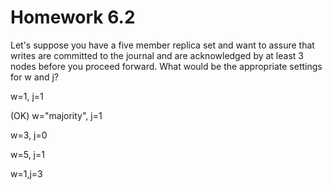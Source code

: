 # Homework 6.2

Let's suppose you have a five member replica set and want to assure that writes are committed to the journal and are acknowledged by at least 3 nodes before you proceed forward. What would be the appropriate settings for w and j?


w=1, j=1

(OK) w="majority", j=1

w=3, j=0

w=5, j=1

w=1,j=3